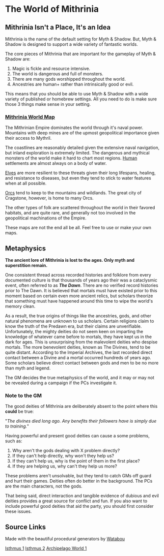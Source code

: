 # The World of Mithrinia

## Mithrinia Isn't a Place, It's an Idea

Mithrinia is the name of the default setting for Myth & Shadow. But, Myth & Shadow is designed to support a wide variety of fantastic worlds.

The core pieces of Mithrinia that are important for the gameplay of Myth & Shadow are:

1. Magic is fickle and resource intensive.
2. The world is dangerous and full of monsters.
3. There are many gods worshipped throughout the world.
4. Ancestries are human+ rather than intrinsically good or evil.

This means that you should be able to use Myth & Shadow with a wide variety of published or homebrew settings. All you need to do is make sure those 3 things make sense in your setting.

### [Mithrinia World Map](Maps/Mithrinia%20World%20Map.md)

The Mithrinian Empire dominates the world through it's naval power. Mountains with deep mines are of the upmost geopolitical importance given their access to Mythril.

The coastlines are reasonably detailed given the extensive naval navigation, but inland exploration is extremely limited. The dangerous and mythical monsters of the world make it hard to chart most regions. [Human](../../Player%20Characters/Ancenstries/The%20People%20of%20Mithrinia/Humans.md) settlements are almost always on a body of water.

[Elves](../../Player%20Characters/Ancenstries/The%20People%20of%20Mithrinia/Elves.md) are more resilient to these threats given their long lifespans, healing, and resistance to diseases, but even they tend to stick to water features when at all possible.

[Orcs](../../Player%20Characters/Ancenstries/The%20People%20of%20Mithrinia/Orcs.md) tend to keep to the mountains and wildlands. The great city of Cragstone, however, is home to many Orcs.

The other types of folk are scattered throughout the world in their favored habitats, and are quite rare, and generally not too involved in the geopolitical machinations of the Empire.

These maps are not the end all be all. Feel free to use or make your own maps.

## Metaphysics

**The ancient lore of Mithrinia is lost to the ages. Only myth and superstition remain.**

One consistent thread across recorded histories and folklore from every documented culture is that thousands of years ago their was a cataclysmic event, often referred to as ***The Dawn***. There are no verified record histories prior to The Dawn. It is believed that mortals must have existed prior to this moment based on certain even more ancient relics, but scholars theorize that something must have happened around this time to wipe the world's memory clean.

As a result, the true origins of things like the ancestries, gods, and other natural phenomena are unknown to us scholars. Certain religions claim to know the truth of the Predawn era, but their claims are unverifiable. Unfortunately, the mighty deities do not seem keen on imparting the knowledge of whatever came before to mortals, they have kept us in the dark for ages. This is unsurprising from the malevolent deities who despise mortals. The more benevolent deities, known as The Divines, tend to be quite distant. According to the Imperial Archives, the last recorded direct contact between a Divine and a mortal occurred hundreds of years ago. Some scholars believe direct contact between gods and men to be no more than myth and legend.

The GM decides the true metaphysics of the world, and it may or may not be revealed during a campaign if the PCs investigate it.

### Note to the GM

The good deities of Mithrinia are deliberately absent to the point where this **could** be true:

"*The divines died long ago. Any benefits their followers have is simply due to training.*"

Having powerful and present good deities can cause a some problems, such as:

1. Why aren't the gods dealing with X problem directly?
2. If they can't help directly, why won't they help us?
3. If they can't help us, why is the point of them in the first place?
4. If they are helping us, why can't they help us more?

These problems aren't unsolvable, but they tend to catch GMs off guard and hurt their games. Deities often do better in the background. The PCs are the main characters, not the gods.

That being said, direct interaction and tangible evidence of dubious and evil deities provides a great source for conflict and fun. If you also want to include powerful good deities that aid the party, you should first consider these issues.

## Source Links

Made with the beautiful procedural generators by [Watabou](https://watabou.github.io/)

[Isthmus 1](https://watabou.github.io/perilous-shores/?seed=1103575137&tags=highland,lake,woodland,difficult,neutral&hexes=3)
[Isthmus 2](https://watabou.github.io/perilous-shores/?seed=1008532271&tags=highland,lake,woodland,difficult,neutral&w=1800&h=1800&hexes=3)
[Archipelago World 1](https://watabou.github.io/perilous-shores/?seed=278080823&tags=archipelago,neutral,highland,safe,woodland&w=2700&h=2700)
